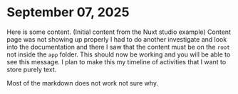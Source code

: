 # September 07, 2025

Here is some content. (Initial content from the Nuxt studio example) Content page was not showing up properly I had to do another investigate and look into the documentation and there I saw that the content must be on the `root` not inside the `app` folder. This should now be working and you will be able to see this message. I plan to make this my timeline of activities that I want to store purely text.

Most of the markdown does not work not sure why.

